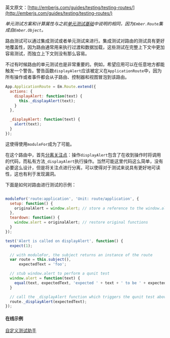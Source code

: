 英文原文：[http://emberjs.com/guides/testing/testing-routes/](http://emberjs.com/guides/testing/testing-routes/)

_单元测试方案和计算属性与之前[单元测试基础]中说明的相同，因为`Ember.Route`集成自`Ember.Object`。_

路由测试可以通过集成测试或者单元测试来进行。集成测试对路由的测试具有更好地覆盖性，因为路由通常用来执行过渡和数据加载，这些测试在完整上下文中更加容易测试，而独立上下文则没有那么容易。

不过有时候路由的单元测试也是非常重要的。例如，希望应用可以在任意地方都能触发一个警告。警告函数`displayAlert`应该被定义在`ApplicationRoute`中，因为所有操作或者事件都会从子路由、控制器和视图冒泡到该路由。

```javascript
App.ApplicationRoute = Em.Route.extend({
  actions: {
    displayAlert: function(text) {
      this._displayAlert(text);
    }
  },

  _displayAlert: function(text) {
    alert(text);
  }
});
```

这使得使用`moduleFor`成为了可能。

在这个路由中，首先[分离关注点](http://en.wikipedia.org/wiki/Separation_of_concerns)：操作`displayAlert`包含了在收到操作时将调用的代码，而私有方法`_displayAlert`执行操作。当然可能这里代码这么简单，没有必要这么设计，但是将关注点进行分离，可以使得对于测试来说具有更好地可读性，这也有利于发现漏洞。

下面是如何对路由进行测试的示例：

```javascript

moduleFor('route:application', 'Unit: route/application', {
  setup: function() {
    originalAlert = window.alert; // store a reference to the window.alert
  },
  teardown: function() {
    window.alert = originalAlert; // restore original functions
  }
});

test('Alert is called on displayAlert', function() {
  expect(1);

  // with moduleFor, the subject returns an instance of the route
  var route = this.subject(),
      expectedText = 'foo';

  // stub window.alert to perform a qunit test
  window.alert = function(text) {
    equal(text, expectedText, 'expected ' + text + ' to be ' + expectedText);
  }

  // call the _displayAlert function which triggers the qunit test above
  route._displayAlert(expectedText);
});
```

#### 在线示例

<a class="jsbin-embed" href="http://jsbin.com/xivoy/embed?output">自定义测试助手</a>

<script src="http://static.jsbin.com/js/embed.js"></script>

[单元测试基础]: /guides/testing/unit-testing-basics
[分离关注点]: http://en.wikipedia.org/wiki/Separation_of_concerns
